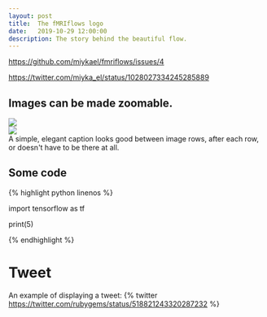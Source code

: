 ```yaml
---
layout: post
title:  The fMRIflows logo
date:   2019-10-29 12:00:00
description: The story behind the beautiful flow.
---
```


https://github.com/miykael/fmriflows/issues/4

https://twitter.com/miyka_el/status/1028027334245285889

## Images can be made zoomable.

<div class="row mt-3">
    <div class="col-sm mt-3 mt-md-0">
        <img class="img-fluid rounded z-depth-1" src="{{ site.baseurl }}/assets/img/8.jpg" data-zoomable>
    </div>
    <div class="col-sm mt-3 mt-md-0">
        <img class="img-fluid rounded z-depth-1" src="{{ site.baseurl }}/assets/img/10.jpg" data-zoomable>
    </div>
</div>
<div class="caption">
    A simple, elegant caption looks good between image rows, after each row, or doesn't have to be there at all.
</div>


## Some code

{% highlight python linenos %}

import tensorflow as tf

print(5)

{% endhighlight %}


# Tweet
An example of displaying a tweet:
{% twitter https://twitter.com/rubygems/status/518821243320287232 %}

